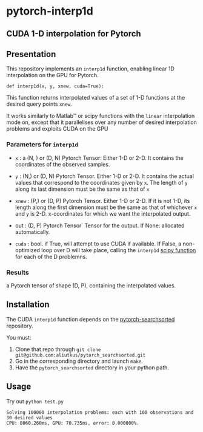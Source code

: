 # pytorch-interp1d
## CUDA 1-D interpolation for Pytorch

## Presentation

This repository implements an `interp1d` function, enabling
linear 1D interpolation on the GPU for Pytorch.

```
def interp1d(x, y, xnew, cuda=True):
```

This function returns interpolated values of a set of 1-D functions at the desired query points `xnew`.

It works similarly to Matlab™ or scipy functions with
the `linear` interpolation mode on, except that it parallelises over any number of desired interpolation problems and exploits CUDA on the GPU

### Parameters for `interp1d`

* `x` : a (N, ) or (D, N) Pytorch Tensor:
Either 1-D or 2-D. It contains the coordinates of the observed samples.

* `y` : (N,) or (D, N) Pytorch Tensor.
Either 1-D or 2-D. It contains the actual values that correspond to the coordinates given by `x`.
The length of `y` along its last dimension must be the same as that of `x`

* `xnew` : (P,) or (D, P) Pytorch Tensor.
Either 1-D or 2-D. If it is not 1-D, its length along the first dimension must be the same as that of whichever `x` and `y` is 2-D. x-coordinates for which we want the interpolated output.

*  out : (D, P) Pytorch Tensor`
        Tensor for the output. If None: allocated automatically.
        
* `cuda` : bool.
    if True, will attempt to use CUDA if available.
    If False, a non-optimized loop over D will take place, calling the `interp1d` [scipy function](https://docs.scipy.org/doc/scipy/reference/generated/scipy.interpolate.interp1d.html) for each of the D problemns.

### Results

a Pytorch tensor of shape (D, P), containing the interpolated values.

## Installation

The CUDA `interp1d` function depends on the [pytorch-searchsorted](https://github.com/aliutkus/pytorch-searchsorted) repository.

You must:
1. Clone that repo through `git clone git@github.com:aliutkus/pytorch_searchsorted.git`
2. Go in the corresponding directory and launch `make`.
3. Have the `pytorch_searchsorted` directory in your python path.

## Usage

Try out `python test.py`
```
Solving 100000 interpolation problems: each with 100 observations and 30 desired values
CPU: 8060.260ms, GPU: 70.735ms, error: 0.000000%.
```
